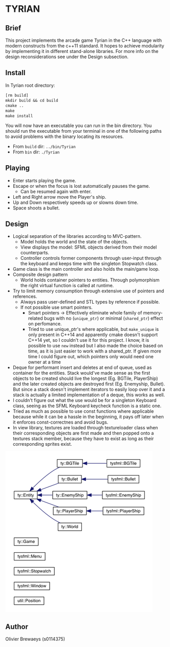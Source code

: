 TYRIAN
======

Brief
-----
This project implements the arcade game Tyrian in the C++ language with
modern constructs from the c++11 standard.
It hopes to achieve modularity by implementing it in different stand-alone libraries.
For more info on the design reconsiderations see under the Design subsection.

Install
-------
In Tyrian root directory:

    [rm build]
    mkdir build && cd build
    cmake ..
    make
    make install

You will now have an executable you can run in the bin directory.
You should run the executable from your terminal in one of the following paths
to avoid problems with the binary locating its resources.

* From `build` dir: `../bin/Tyrian`
* From `bin` dir: `./Tyrian`

Playing
-------
* Enter starts playing the game.
* Escape or when the focus is lost automatically pauses the game.
    * Can be resumed again with enter.
* Left and Right arrow move the Player's ship.
* Up and Down respectively speeds up or slowns down time.
* Space shoots a bullet.

Design
------
* Logical separation of the libraries according to MVC-pattern.
    * Model holds the world and the state of the objects.
    * View displays the model: SFML objects derived from their model
      counterparts.
    * Controller controls former components through user-input through the
      keyboard and keeps time with the singleton Stopwatch class.
* Game class is the main controller and also holds the main/game loop.
* Composite design pattern
    * World holds container pointers to entities. Through polymorphism the right
      virtual function is called at runtime.
* Try to limit memory consumption through extensive use of pointers and
  references.
    * Always pass user-defined and STL types by reference if possible.
    * If not possible use smart pointers.
        * Smart pointers -> Effectively eliminate whole family of memory-related bugs
        with no (`unique_ptr`) or minimal (`shared_ptr`) effect on perfomance.
        * Tried to use unique_ptr's where applicable, but `make_unique` is only
        present in C++14 and apparently cmake doesn't support C++14 yet, so
        I couldn't use it for this project.
        I know, it is possible to use `new` instead but I also made the choice
        based on time, as it is just easier to work with a shared_ptr.
        If given more time I could figure out, which pointers only would need
        one owner at a time
* Deque for performant insert and deletes at end of queue, used as container
for the entities. Stack would've made sense as the first objects to be created
    should live the longest (Eg. BGTile, PlayerShip) and the later created
    objects are destroyed first (Eg. Enemyship, Bullet).
    But since a stack doesn't implement iterators to easily loop over it and a
    stack is actually a limited implementation of a deque, this works as well.
* I couldn't figure out what the use would be for a singleton Keyboard class,
  seeing as the SFML Keyboard keycheck function is a static one.
* Tried as much as possible to use const functions where applicable because
  while it can be a hassle in the beginning, it pays off later when it enforces
      const-correctnes and avoid bugs.
* In view library, textures are loaded through textureloader class when their
  corresponding objects are first made and then popped onto a textures stack
  member, because they have to exist as long as their corresponding sprites
  exist.

![Class Hierarchy](doc/hierarchy.png)

Author
------
Olivier Brewaeys (s0114375)
